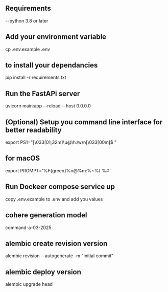 ##  Requirements

--python 3.8 or later  

## Add your environment variable

 cp  .env.example .env

## to install your dependancies

pip install -r requirements.txt

## Run the FastAPi server

uvicorn main:app --reload  --host 0.0.0.0

## (Optional) Setup you command line interface for better readability

export PS1="\[\033[01;32m\]\u@\h:\w\n\[\033[00m\]\$ "

## for macOS

export PROMPT='%F{green}%n@%m:%~%f
%# '

## Run Dockeer compose service up

copy .env.example to .env and add you values

## cohere generation model

command-a-03-2025

## alembic create revision version

alembic revision --autogenerate -m "initial commit"

## alembic deploy version

alembic upgrade head
